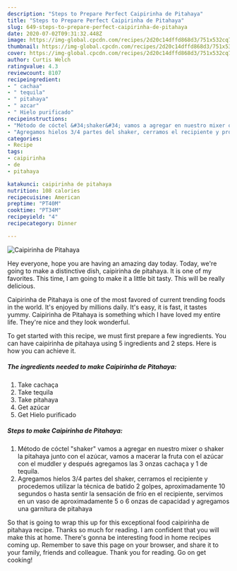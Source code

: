 ```yaml
---
description: "Steps to Prepare Perfect Caipirinha de Pitahaya"
title: "Steps to Prepare Perfect Caipirinha de Pitahaya"
slug: 649-steps-to-prepare-perfect-caipirinha-de-pitahaya
date: 2020-07-02T09:31:32.448Z
image: https://img-global.cpcdn.com/recipes/2d20c14dffd868d3/751x532cq70/caipirinha-de-pitahaya-foto-principal.jpg
thumbnail: https://img-global.cpcdn.com/recipes/2d20c14dffd868d3/751x532cq70/caipirinha-de-pitahaya-foto-principal.jpg
cover: https://img-global.cpcdn.com/recipes/2d20c14dffd868d3/751x532cq70/caipirinha-de-pitahaya-foto-principal.jpg
author: Curtis Welch
ratingvalue: 4.3
reviewcount: 8107
recipeingredient:
- " cachaa"
- " tequila"
- " pitahaya"
- " azcar"
- " Hielo purificado"
recipeinstructions:
- "Método de cóctel &#34;shaker&#34; vamos a agregar en nuestro mixer o shaker la pitahaya junto con el azúcar, vamos a macerar la fruta con el azúcar con el muddler y después agregamos las 3 onzas cachaça y 1 de tequila."
- "Agregamos hielos 3/4 partes del shaker, cerramos el recipiente y procedemos utilizar la técnica de batido 2 golpes, aproximadamente 10 segundos o hasta sentir la sensación de frío en el recipiente, servimos en un vaso de aproximadamente 5 o 6 onzas de capacidad y agregamos una garnitura de pitahaya"
categories:
- Recipe
tags:
- caipirinha
- de
- pitahaya

katakunci: caipirinha de pitahaya 
nutrition: 108 calories
recipecuisine: American
preptime: "PT40M"
cooktime: "PT34M"
recipeyield: "4"
recipecategory: Dinner

---
```



![Caipirinha de Pitahaya](https://img-global.cpcdn.com/recipes/2d20c14dffd868d3/751x532cq70/caipirinha-de-pitahaya-foto-principal.jpg)

Hey everyone, hope you are having an amazing day today. Today, we're going to make a distinctive dish, caipirinha de pitahaya. It is one of my favorites. This time, I am going to make it a little bit tasty. This will be really delicious.

Caipirinha de Pitahaya is one of the most favored of current trending foods in the world. It's enjoyed by millions daily. It's easy, it is fast, it tastes yummy. Caipirinha de Pitahaya is something which I have loved my entire life. They're nice and they look wonderful.




To get started with this recipe, we must first prepare a few ingredients. You can have caipirinha de pitahaya using 5 ingredients and 2 steps. Here is how you can achieve it.

<!--inarticleads1-->

##### The ingredients needed to make Caipirinha de Pitahaya:

1. Take  cachaça
1. Take  tequila
1. Take  pitahaya
1. Get  azúcar
1. Get  Hielo purificado




<!--inarticleads2-->

##### Steps to make Caipirinha de Pitahaya:

1. Método de cóctel &#34;shaker&#34; vamos a agregar en nuestro mixer o shaker la pitahaya junto con el azúcar, vamos a macerar la fruta con el azúcar con el muddler y después agregamos las 3 onzas cachaça y 1 de tequila.
1. Agregamos hielos 3/4 partes del shaker, cerramos el recipiente y procedemos utilizar la técnica de batido 2 golpes, aproximadamente 10 segundos o hasta sentir la sensación de frío en el recipiente, servimos en un vaso de aproximadamente 5 o 6 onzas de capacidad y agregamos una garnitura de pitahaya




So that is going to wrap this up for this exceptional food caipirinha de pitahaya recipe. Thanks so much for reading. I am confident that you will make this at home. There's gonna be interesting food in home recipes coming up. Remember to save this page on your browser, and share it to your family, friends and colleague. Thank you for reading. Go on get cooking!
